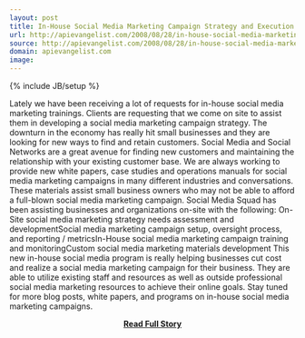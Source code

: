 ```yaml
---
layout: post
title: In-House Social Media Marketing Campaign Strategy and Execution
url: http://apievangelist.com/2008/08/28/in-house-social-media-marketing-campaign-strategy-and-execution/
source: http://apievangelist.com/2008/08/28/in-house-social-media-marketing-campaign-strategy-and-execution/
domain: apievangelist.com
image: 
---
```

{% include JB/setup %}<p>Lately we have been receiving a lot of requests for in-house social media marketing trainings.  Clients are requesting that we come on site to assist them in developing a social media marketing campaign strategy. The downturn in the economy has really hit small businesses and they are looking for new ways to find and retain customers.  Social Media and Social Networks are a great avenue for finding new customers and maintaining the relationship with your existing customer base. We are always working to provide new white papers, case studies and operations manuals for social media marketing campaigns in many different industries and conversations.  These materials assist small business owners who may not be able to afford a full-blown social media marketing campaign. Social Media Squad has been assisting businesses and organizations on-site with the following: On-Site social media marketing strategy needs assessment and developmentSocial media marketing campaign setup, oversight process, and reporting / metricsIn-House social media marketing campaign training and monitoringCustom social media marketing materials development This new in-house social media program is really helping businesses cut cost and realize a social media marketing campaign for their business.   They are able to utilize existing staff and resources as well as outside professional social media marketing resources to achieve their online goals. Stay tuned for more blog posts, white papers, and programs on in-house social media marketing campaigns.</p>
<center><p><a href="http://apievangelist.com/2008/08/28/in-house-social-media-marketing-campaign-strategy-and-execution/" style='padding:25px; font-sze:18px; font-weight: bold;'>Read Full Story</a></p></center>
